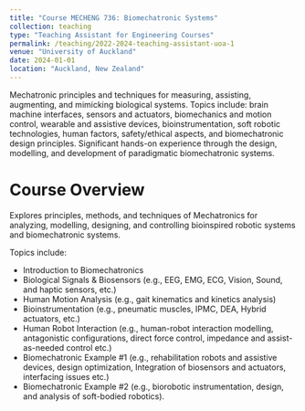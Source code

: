 ```yaml
---
title: "Course MECHENG 736: Biomechatronic Systems"
collection: teaching
type: "Teaching Assistant for Engineering Courses"
permalink: /teaching/2022-2024-teaching-assistant-uoa-1
venue: "University of Auckland"
date: 2024-01-01
location: "Auckland, New Zealand"
---
```


Mechatronic principles and techniques for measuring, assisting, augmenting, and mimicking biological systems. Topics include: brain machine interfaces, sensors and actuators, biomechanics and motion control, wearable and assistive devices, bioinstrumentation, soft robotic technologies, human factors, safety/ethical aspects, and biomechatronic design principles. Significant hands-on experience through the design, modelling, and development of paradigmatic biomechatronic systems.

Course Overview
======
Explores principles, methods, and techniques of Mechatronics for analyzing, modelling, designing, and controlling bioinspired robotic systems and biomechatronic systems. 

Topics include: 
- Introduction to Biomechatronics
- Biological Signals & Biosensors (e.g., EEG, EMG, ECG, Vision, Sound, and haptic sensors, etc.)
- Human Motion Analysis (e.g., gait kinematics and kinetics analysis)
- Bioinstrumentation (e.g., pneumatic muscles, IPMC, DEA, Hybrid actuators, etc.)
- Human Robot Interaction (e.g., human-robot interaction modelling, antagonistic configurations, direct force control, impedance and assist-as-needed control etc.)
- Biomechatronic Example #1 (e.g., rehabilitation robots and assistive devices, design optimization, Integration of biosensors and actuators, interfacing issues etc.)
- Biomechatronic Example #2 (e.g., biorobotic instrumentation, design, and analysis of soft-bodied robotics).
